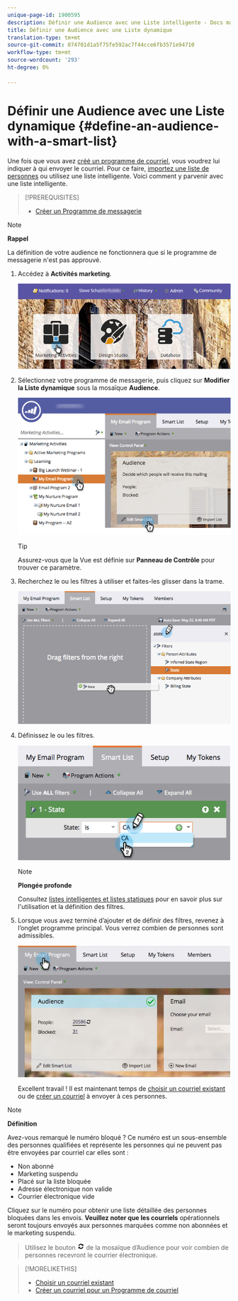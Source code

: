 ```yaml
---
unique-page-id: 1900595
description: Définir une Audience avec une Liste intelligente - Docs marketing - Documentation du produit
title: Définir une Audience avec une Liste dynamique
translation-type: tm+mt
source-git-commit: 074701d1a5f75fe592ac7f44cce6fb3571e94710
workflow-type: tm+mt
source-wordcount: '293'
ht-degree: 0%

---
```



# Définir une Audience avec une Liste dynamique {#define-an-audience-with-a-smart-list}

Une fois que vous avez [créé un programme de courriel](../../../../product-docs/email-marketing/email-programs/creating-an-email-program/create-an-email-program.md), vous voudrez lui indiquer à qui envoyer le courriel. Pour ce faire, [importez une liste de personnes](define-an-audience-by-importing-a-list.md) ou utilisez une liste intelligente. Voici comment y parvenir avec une liste intelligente.

>[!PREREQUISITES]
>
>* [Créer un Programme de messagerie](../../../../product-docs/email-marketing/email-programs/creating-an-email-program/create-an-email-program.md)

>



>[!NOTE]
>
>**Rappel**
>
>La définition de votre audience ne fonctionnera que si le programme de messagerie n&#39;est pas approuvé.

1. Accédez à **Activités marketing**.

   ![](assets/login-marketing-activities.png)

1. Sélectionnez votre programme de messagerie, puis cliquez sur **Modifier la Liste dynamique** sous la mosaïque **Audience**.

   ![](assets/2017-05-22-09-46-37.png)

   >[!TIP]
   >
   >Assurez-vous que la Vue est définie sur **Panneau de Contrôle** pour trouver ce paramètre.

1. Recherchez le ou les filtres à utiliser et faites-les glisser dans la trame.

   ![](assets/dragstate.png)

1. Définissez le ou les filtres.

   ![](assets/image2014-9-12-11-3a1-3a14.png)

   >[!NOTE]
   >
   >**Plongée profonde**
   >
   >
   >Consultez [listes intelligentes et listes statiques](http://docs.marketo.com/display/docs/smart+lists+and+static+lists) pour en savoir plus sur l&#39;utilisation et la définition des filtres.

1. Lorsque vous avez terminé d’ajouter et de définir des filtres, revenez à l’onglet programme principal. Vous verrez combien de personnes sont admissibles.

   ![](assets/myemailprogram.jpg)

   Excellent travail ! Il est maintenant temps de [choisir un courriel existant](../../../../product-docs/email-marketing/email-programs/email-program-actions/choose-an-existing-email.md) ou de [créer un courriel](../../../../product-docs/email-marketing/email-programs/email-program-actions/create-an-email-for-an-email-program.md) à envoyer à ces personnes.

>[!NOTE]
>
>**Définition**
>
>Avez-vous remarqué le numéro bloqué ? Ce numéro est un sous-ensemble des personnes qualifiées et représente les personnes qui ne peuvent pas être envoyées par courriel car elles sont :
>
>* Non abonné
>* Marketing suspendu
>* Placé sur la liste bloquée
>* Adresse électronique non valide
>* Courrier électronique vide

>
>
Cliquez sur le numéro pour obtenir une liste détaillée des personnes bloquées dans les envois. **Veuillez noter que les courriels** opérationnels seront toujours envoyés aux personnes marquées comme non abonnées et le marketing suspendu.
>
>Utilisez le bouton ![—](assets/image2014-10-23-16-3a32-3a36.png) de la mosaïque d’Audience pour voir combien de personnes recevront le courrier électronique.

>[!MORELIKETHIS]
>
>* [Choisir un courriel existant](../../../../product-docs/email-marketing/email-programs/email-program-actions/choose-an-existing-email.md)
>* [Créer un courriel pour un Programme de courriel](../../../../product-docs/email-marketing/email-programs/email-program-actions/create-an-email-for-an-email-program.md)

>



